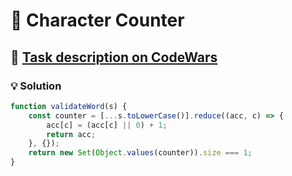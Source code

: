 # 📝 Character Counter

## 🔗 [Task description on CodeWars](https://www.codewars.com/kata/56786a687e9a88d1cf00005d)

### 💡 Solution

```javascript
function validateWord(s) {
	const counter = [...s.toLowerCase()].reduce((acc, c) => {
		acc[c] = (acc[c] || 0) + 1;
		return acc;
	}, {});
	return new Set(Object.values(counter)).size === 1;
}
```
